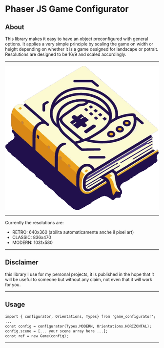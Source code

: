# Phaser JS Game Configurator

## About

This library makes it easy to have an object preconfigured with general options.
It applies a very simple principle by scaling the game on width or height depending on whether it is a game designed for landscape or potrait.
Resolutions are designed to be 16/9 and scaled accordingly.

____

<p align="center">
  <img width="512" height="473" src="https://github.com/michegames/phaser_configurator/blob/master/logo.png">
</p>

____

Currently the resolutions are:

* RETRO: 640x360 (abilita automaticamente anche il pixel art)
* CLASSIC: 836x470
* MODERN: 1031x580

______

## Disclaimer

this library I use for my personal projects, it is published in the hope that it will be useful to someone but without any claim, not even that it will work for you.

---

## Usage

    import { configurator, Orientations, Types} from 'game_configurator';
    ...
    const config = configurator(Types.MODERN, Orientations.HORIZONTAL);
    config.scene = [... your scene array here ...];
    const ref = new Game(config);

---